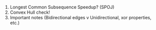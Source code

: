 1) Longest Common Subsequence Speedup? (SPOJ)
2) Convex Hull check!
3) Important notes (Bidirectional edges v Unidirectional, xor properties, etc.)
